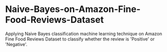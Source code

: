 # Naive-Bayes-on-Amazon-Fine-Food-Reviews-Dataset
Applying Naive Bayes classification machine learning technique on Amazon Fine Food Reviews Dataset to classify whether the review is 'Positive' or 'Negative'.
